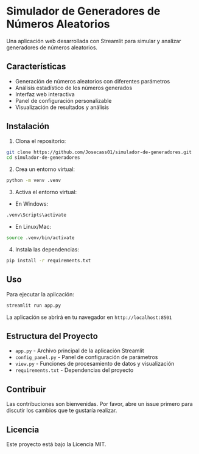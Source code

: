 # Simulador de Generadores de Números Aleatorios

Una aplicación web desarrollada con Streamlit para simular y analizar generadores de números aleatorios.

## Características

- Generación de números aleatorios con diferentes parámetros
- Análisis estadístico de los números generados
- Interfaz web interactiva
- Panel de configuración personalizable
- Visualización de resultados y análisis

## Instalación

1. Clona el repositorio:
```bash
git clone https://github.com/Josecass01/simulador-de-generadores.git
cd simulador-de-generadores
```

2. Crea un entorno virtual:
```bash
python -m venv .venv
```

3. Activa el entorno virtual:
- En Windows:
```bash
.venv\Scripts\activate
```
- En Linux/Mac:
```bash
source .venv/bin/activate
```

4. Instala las dependencias:
```bash
pip install -r requirements.txt
```

## Uso

Para ejecutar la aplicación:

```bash
streamlit run app.py
```

La aplicación se abrirá en tu navegador en `http://localhost:8501`

## Estructura del Proyecto

- `app.py` - Archivo principal de la aplicación Streamlit
- `config_panel.py` - Panel de configuración de parámetros
- `view.py` - Funciones de procesamiento de datos y visualización
- `requirements.txt` - Dependencias del proyecto

## Contribuir

Las contribuciones son bienvenidas. Por favor, abre un issue primero para discutir los cambios que te gustaría realizar.

## Licencia

Este proyecto está bajo la Licencia MIT.